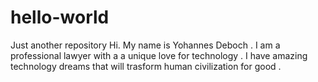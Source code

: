 # hello-world
Just another repository 
Hi. My name is Yohannes Deboch . I am a professional lawyer with a a unique love for technology . I have amazing technology dreams that will trasform human civilization for good .
